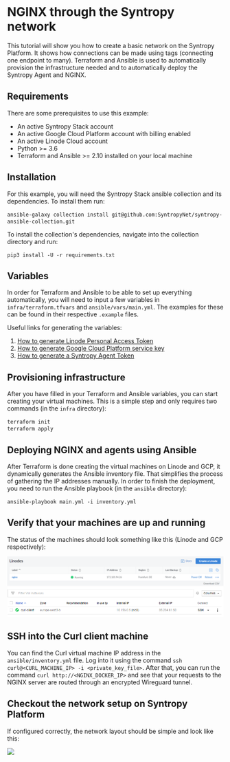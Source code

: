 # NGINX through the Syntropy network

This tutorial will show you how to create a basic network on the Syntropy Platform.
It shows how connections can be made using tags (connecting one endpoint
to many). Terraform and Ansible is used to automatically provision the 
infrastructure needed and to automatically deploy the Syntropy Agent and NGINX.

## Requirements

There are some prerequisites to use this example:

* An active Syntropy Stack account
* An active Google Cloud Platform account with billing enabled
* An active Linode Cloud account
* Python >= 3.6
* Terraform and Ansible >= 2.10 installed on your local machine

## Installation

For this example, you will need the Syntropy Stack ansible collection
and its dependencies. To install them run:

```
ansible-galaxy collection install git@github.com:SyntropyNet/syntropy-ansible-collection.git
```

To install the collection's dependencies, navigate into the collection directory
and run:
```
pip3 install -U -r requirements.txt
```

## Variables

In order for Terraform and Ansible to be able to set up everything automatically,
you will need to input a few variables in `infra/terraform.tfvars` and 
`ansible/vars/main.yml`. The examples for these can be found in their respective
`.example` files.

Useful links for generating the variables:

1. [How to generate Linode Personal Access Token](https://www.linode.com/docs/guides/getting-started-with-the-linode-api/)
2. [How to generate Google Cloud Platform service key](https://cloud.google.com/iam/docs/creating-managing-service-account-keys)
3. [How to generate a Syntropy Agent Token](https://docs.syntropystack.com/docs/get-your-agent-token)

## Provisioning infrastructure

After you have filled in your Terraform and Ansible variables, you can start
creating your virtual machines. This is a simple step and only requires two
commands (in the `infra` directory):

```
terraform init
terraform apply
```

## Deploying NGINX and agents using Ansible

After Terraform is done creating the virtual machines on Linode and GCP,
it dynamically generates the Ansible inventory file. That simplifies
the process of gathering the IP addresses manually. In order to finish the
deployment, you need to run the Ansible playbook (in the `ansible` directory):

```
ansible-playbook main.yml -i inventory.yml
```

## Verify that your machines are up and running

The status of the machines should look something like this (Linode and GCP
respectively):

![](assets/linode_instance.png)
![](assets/gcp_instance.png)

## SSH into the Curl client machine

You can find the Curl virtual machine IP address in the `ansible/inventory.yml`
file. Log into it using the command `ssh curl@<CURL_MACHINE_IP> -i <private_key_file>`.
After that, you can run the command `curl http://<NGINX_DOCKER_IP>` and see
that your requests to the NGINX server are routed through an encrypted Wireguard
tunnel.

## Checkout the network setup on Syntropy Platform

If configured correctly, the network layout should be simple and look like this:

![](assets/syntropy_platform.png)